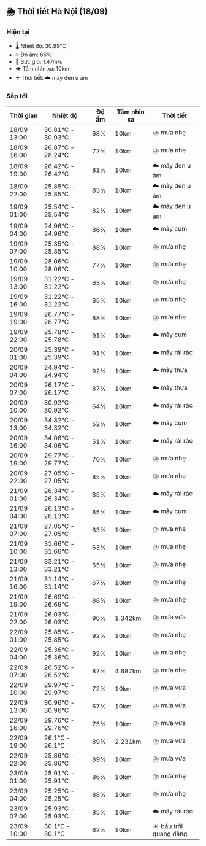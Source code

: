 ## 🌦️ Thời tiết Hà Nội (18/09)

### Hiện tại

- 🌡️ Nhiệt độ: 30.99℃
- 💦 Độ ẩm: 66%
- 💨 Sức gió: 1.47m/s
- 👁️ Tầm nhìn xa: 10km
- ☂️ Thời tiết: ☁️ mây đen u ám

### Sắp tới

| Thời gian | Nhiệt độ | Độ ẩm | Tầm nhìn xa | Thời tiết |
| --- | --- | --- | --- | --- |
| 18/09 13:00 | 30.81℃ - 30.93℃ | 68% | 10km | ⛈️ mưa nhẹ |
| 18/09 16:00 | 26.87℃ - 28.24℃ | 72% | 10km | ⛈️ mưa nhẹ |
| 18/09 19:00 | 26.42℃ - 26.42℃ | 81% | 10km | ☁️ mây đen u ám |
| 18/09 22:00 | 25.85℃ - 25.85℃ | 83% | 10km | ☁️ mây đen u ám |
| 19/09 01:00 | 25.54℃ - 25.54℃ | 82% | 10km | ☁️ mây đen u ám |
| 19/09 04:00 | 24.96℃ - 24.96℃ | 86% | 10km | ☁️ mây cụm |
| 19/09 07:00 | 25.35℃ - 25.35℃ | 88% | 10km | ⛈️ mưa nhẹ |
| 19/09 10:00 | 28.06℃ - 28.06℃ | 77% | 10km | ⛈️ mưa nhẹ |
| 19/09 13:00 | 31.22℃ - 31.22℃ | 63% | 10km | ⛈️ mưa nhẹ |
| 19/09 16:00 | 31.22℃ - 31.22℃ | 65% | 10km | ⛈️ mưa nhẹ |
| 19/09 19:00 | 26.77℃ - 26.77℃ | 88% | 10km | ⛈️ mưa nhẹ |
| 19/09 22:00 | 25.78℃ - 25.78℃ | 91% | 10km | ☁️ mây cụm |
| 20/09 01:00 | 25.39℃ - 25.39℃ | 91% | 10km | ☁️ mây rải rác |
| 20/09 04:00 | 24.94℃ - 24.94℃ | 92% | 10km | ☁️ mây thưa |
| 20/09 07:00 | 26.17℃ - 26.17℃ | 87% | 10km | ☁️ mây thưa |
| 20/09 10:00 | 30.92℃ - 30.92℃ | 64% | 10km | ☁️ mây rải rác |
| 20/09 13:00 | 34.32℃ - 34.32℃ | 52% | 10km | ☁️ mây cụm |
| 20/09 16:00 | 34.06℃ - 34.06℃ | 51% | 10km | ☁️ mây rải rác |
| 20/09 19:00 | 29.77℃ - 29.77℃ | 70% | 10km | ⛈️ mưa nhẹ |
| 20/09 22:00 | 27.05℃ - 27.05℃ | 85% | 10km | ⛈️ mưa nhẹ |
| 21/09 01:00 | 26.34℃ - 26.34℃ | 85% | 10km | ☁️ mây rải rác |
| 21/09 04:00 | 26.13℃ - 26.13℃ | 85% | 10km | ☁️ mây cụm |
| 21/09 07:00 | 27.05℃ - 27.05℃ | 83% | 10km | ⛈️ mưa nhẹ |
| 21/09 10:00 | 31.66℃ - 31.66℃ | 63% | 10km | ⛈️ mưa nhẹ |
| 21/09 13:00 | 33.21℃ - 33.21℃ | 55% | 10km | ⛈️ mưa nhẹ |
| 21/09 16:00 | 31.14℃ - 31.14℃ | 67% | 10km | ⛈️ mưa nhẹ |
| 21/09 19:00 | 26.69℃ - 26.69℃ | 88% | 10km | ⛈️ mưa nhẹ |
| 21/09 22:00 | 26.03℃ - 26.03℃ | 90% | 1.342km | ⛈️ mưa vừa |
| 22/09 01:00 | 25.85℃ - 25.85℃ | 92% | 10km | ⛈️ mưa nhẹ |
| 22/09 04:00 | 25.36℃ - 25.36℃ | 92% | 10km | ⛈️ mưa nhẹ |
| 22/09 07:00 | 26.52℃ - 26.52℃ | 87% | 4.687km | ⛈️ mưa nhẹ |
| 22/09 10:00 | 29.97℃ - 29.97℃ | 72% | 10km | ⛈️ mưa vừa |
| 22/09 13:00 | 30.96℃ - 30.96℃ | 67% | 10km | ⛈️ mưa vừa |
| 22/09 16:00 | 29.76℃ - 29.76℃ | 75% | 10km | ⛈️ mưa vừa |
| 22/09 19:00 | 26.1℃ - 26.1℃ | 89% | 2.231km | ⛈️ mưa vừa |
| 22/09 22:00 | 25.86℃ - 25.86℃ | 89% | 10km | ⛈️ mưa vừa |
| 23/09 01:00 | 25.91℃ - 25.91℃ | 86% | 10km | ⛈️ mưa nhẹ |
| 23/09 04:00 | 25.25℃ - 25.25℃ | 88% | 10km | ⛈️ mưa nhẹ |
| 23/09 07:00 | 25.93℃ - 25.93℃ | 85% | 10km | ☁️ mây rải rác |
| 23/09 10:00 | 30.1℃ - 30.1℃ | 62% | 10km | ☀️ bầu trời quang đãng |
